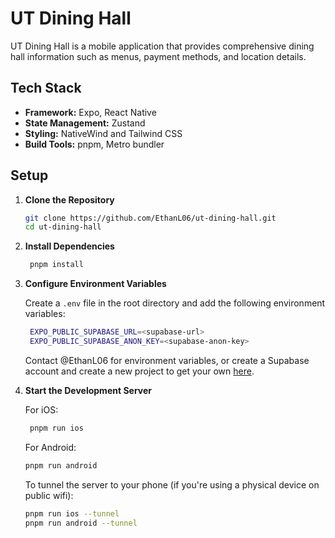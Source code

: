 # UT Dining Hall

UT Dining Hall is a mobile application that provides comprehensive dining hall information such as menus, payment methods, and location details.

## Tech Stack

- **Framework:** Expo, React Native
- **State Management:** Zustand
- **Styling:** NativeWind and Tailwind CSS
- **Build Tools:** pnpm, Metro bundler

## Setup

1. **Clone the Repository**

   ```sh
   git clone https://github.com/EthanL06/ut-dining-hall.git
   cd ut-dining-hall
   ```

2. **Install Dependencies**

   ```sh
    pnpm install
   ```

3. **Configure Environment Variables**

   Create a `.env` file in the root directory and add the following environment variables:

   ```sh
    EXPO_PUBLIC_SUPABASE_URL=<supabase-url>
    EXPO_PUBLIC_SUPABASE_ANON_KEY=<supabase-anon-key>
   ```

   Contact @EthanL06 for environment variables, or create a Supabase account and create a new project to get your own [here](https://database.new).

4. **Start the Development Server**

   For iOS:

   ```sh
    pnpm run ios
   ```

   For Android:

   ```sh
   pnpm run android
   ```

   To tunnel the server to your phone (if you're using a physical device on public wifi):

   ```sh
   pnpm run ios --tunnel
   pnpm run android --tunnel
   ```

